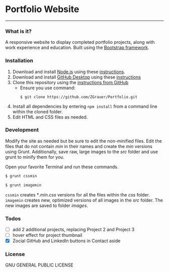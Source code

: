 # Portfolio Website
----

### What is it?
A responsive website to display completed portfolio projects, along with work experience and education. Built using the [Bootstrap framework](http://getbootstrap.com/).

### Installation
1. Download and install [Node.js](https://nodejs.org/en/download/) using these [instructions](https://docs.npmjs.com/getting-started/installing-node).
2. Download and install [GitHub Desktop](https://help.github.com/articles/set-up-git/) using these [instructions](https://help.github.com/articles/set-up-git/)
3. Clone this repository using the [instructions from GitHub](https://help.github.com/articles/cloning-a-repository/)
    * Ensure you use command:
        ```
        $ git clone https://github.com/ZGrauer/Portfolio.git
        ```
4. Install all dependencies by entering `npm install` from a command line within the cloned folder.
5. Edit HTML and CSS files as needed.

### Development
Modify the site as needed but be sure to edit the non-minified files. Edit the files that do not contain *min* in their names and create the *min* versions using Grunt. Additionally, save raw, large images to the *src* folder and use grunt to minify them for you.

Open your favorite Terminal and run these commands.
```sh
$ grunt cssmin
```

```sh
$ grunt imagemin
```

`cssmin` creates **.min.css* versions for all the files within the *css* folder.
`imagemin` creates new, optimized versions of all images in the *src* folder. The new images are saved to folder *images*.

### Todos
- [ ] add 2 additional projects, replacing Project 2 and Project 3
- [ ] hover effect for project thumbnail
- [X] Zocial GitHub and LinkedIn buttons in Contact aside

### License
GNU GENERAL PUBLIC LICENSE
